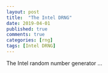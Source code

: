 ```yaml
---
layout: post
title:  "The Intel DRNG"
date: 2019-04-01
published: true
comments: true
categories: [rng]
tags: [Intel DRNG]
---
```


The Intel random number generator ...
